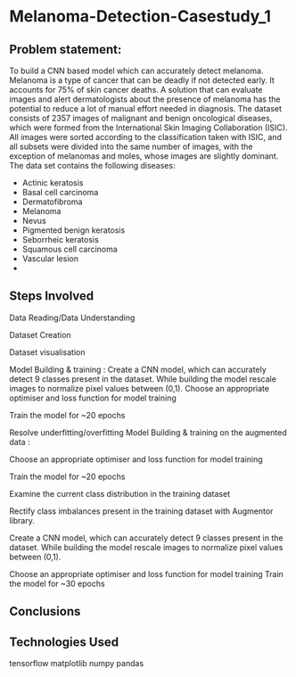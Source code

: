 # Melanoma-Detection-Casestudy_1

## Problem statement: 
To build a CNN based model which can accurately detect melanoma. Melanoma is a type of cancer that can be deadly if not detected early. It accounts for 75% of skin cancer deaths. A solution that can evaluate images and alert dermatologists about the presence of melanoma has the potential to reduce a lot of manual effort needed in diagnosis.
The dataset consists of 2357 images of malignant and benign oncological diseases, which were formed from the International Skin Imaging Collaboration (ISIC). All images were sorted according to the classification taken with ISIC, and all subsets were divided into the same number of images, with the exception of melanomas and moles, whose images are slightly dominant.
The data set contains the following diseases:

- Actinic keratosis
- Basal cell carcinoma
- Dermatofibroma
- Melanoma
- Nevus
- Pigmented benign keratosis
- Seborrheic keratosis
- Squamous cell carcinoma
- Vascular lesion
- 
## Steps Involved
Data Reading/Data Understanding

Dataset Creation

Dataset visualisation

Model Building & training : 
Create a CNN model, which can accurately detect 9 classes present in the dataset. While building the model rescale images to normalize pixel values between (0,1).
Choose an appropriate optimiser and loss function for model training

Train the model for ~20 epochs

Resolve underfitting/overfitting Model Building & training on the augmented data :

Choose an appropriate optimiser and loss function for model training

Train the model for ~20 epochs

Examine the current class distribution in the training dataset

Rectify class imbalances present in the training dataset with Augmentor library.

Create a CNN model, which can accurately detect 9 classes present in the dataset. While building the model rescale images to normalize pixel values between (0,1).

Choose an appropriate optimiser and loss function for model training
Train the model for ~30 epochs

## Conclusions

## Technologies Used
tensorflow
matplotlib
numpy
pandas


